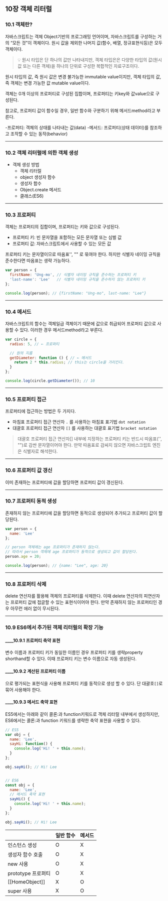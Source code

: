 ## 10장 객체 리터럴
### 10.1 객체란?

자바스크립트는 객체 Object기반의 프로그래밍 언어이며, 자바스크립트를 구성하는 거의 “모든 것”이 객체이다. 원시 값을 제외한 나머지 값(함수, 배열, 정규표현식등)은 모두 객체이다.


> 💡 원시 타입은 단 하나의 값만 나타내지만,
객체 타입은은 다양한 타입의 값(원시 값 또는 다른 객체)을 하나의 단위로 구성한 복합적인 자료구조이다.



원시 타입의 값, 즉 원시 값은 변경 불가능한 immutable value이지만,
객체 타입의 값, 즉 객체는 변경 가능한 값 mutable value이다.



객체는 0개 이상의 프로퍼티로 구성된 집합이며, 프로퍼티는 키key와 값value으로 구성된다.



참고로, 프로퍼티 값이 함수일 경우, 일반 함수와 구분하기 위해 메서드method라고 부른다.

-프로퍼티: 객체의 상태를 나타내는 값(data)
-메서드: 프로퍼티(상태 데이터)를 참조하고 조작할 수 있는 동작(behavior)

---
### 10.2 객체 리터럴에 의한 객체 생성

- 객체 생성 방법
   - 객체 리터럴
   - object 생성자 함수
   - 생성자 함수
   - Object.create 메서드
   - 클래스(ES6)

---
### 10.3 프로퍼티

객체는 프로퍼티의 집합이며, 프로퍼티는 키와 값으로 구성된다.

- 프로퍼티 키: 빈 문자열을 포함하는 모든 문자열 또는 심벌 값
- 프로퍼티 값: 자바스크립트에서 사용할 수 있는 모든 값


프로퍼티 키는 문자열이므로 따옴표'', "" 로 묶여야 한다. 하지만 식별자 네이밍 규칙을 준수한다면 따옴표는 생략 가능하다.

```js
var person = {
  firstName: 'Ung-mo', // 식별자 네이밍 규칙을 준수하는 프로퍼티 키
  'last-name': 'Lee'   // 식별자 네이밍 규칙을 준수하지 않는 프로퍼티 키
};

console.log(person); // {firstName: "Ung-mo", last-name: "Lee"}
```


---
### 10.4 메서드
자바스크립트의 함수는 객체일급 객체이기 때문에 값으로 취급되어 프로퍼티 값으로 사용할 수 있다.
이러한 경우 메서드method라고 부른다.

```js
var circle = {
  radius: 5, // ← 프로퍼티

  // 원의 지름
  getDiameter: function () { // ← 메서드
    return 2 * this.radius; // this는 circle을 가리킨다.
  }
};

console.log(circle.getDiameter()); // 10
```

---
### 10.5 프로퍼티 접근

프로퍼티에 접근하는 방법은 두 가지다.

- 마침표 프로퍼티 접근 연산자 `.` 를 사용하는 마침표 표기법 `dot notation`
- 대괄호 프로퍼티 접근 연산자 `[]` 를 사용하는 대괄호 표기법 `bracket notation` 


> 대괄호 프로퍼티 접근 연산자[] 내부에 지정하는 프로퍼티 키는 반드시 따옴표('', "")로 감싼 문자열이어야 한다. 만약 따옴표로 감싸지 않으면 자바스크립트 엔진은 식별자로 해석한다.
---
### 10.6 프로퍼티 값 갱신

이미 존재하는 프로퍼티에 값을 할당하면 프로퍼티 값이 갱신된다.

---
### 10.7 프로퍼티 동적 생성
존재하지 않는 프로퍼티에 값을 할당하면 동적으로 생성되어 추가되고 프로퍼티 값이 할당된다.
```js
var person = {
  name: 'Lee'
};

// person 객체에는 age 프로퍼티가 존재하지 않는다.
// 따라서 person 객체에 age 프로퍼티가 동적으로 생성되고 값이 할당된다.
person.age = 20;

console.log(person); // {name: "Lee", age: 20}
```

---
### 10.8 프로퍼티 삭제
delete 연산자를 활용해 객체의 프로퍼티를 삭제한다. 이때 delete 연산자의 피연산자는 프로퍼티 값에 접글할 수 있는 표현식이어야 한다. 만약 존재하지 않는 프로퍼티인 경우 아무런 에러 없이 무시된다.


---
### 10.9 ES6에서 추가된 객체 리터럴의 확장 기능

#### ____10.9.1 프로퍼티 축약 표현
변수 이름과 프로퍼티 키가 동일한 이름인 경우 프로퍼티 키를 생략property shorthand할 수 있다. 이때 프로퍼티 키는 변수 이름으로 자동 생성된다.


#### ____10.9.2 계산된 프로퍼티 이름

으로 평가되는 표현식을 사용해 프로퍼티 키를 동적으로 생성 할 수 있다. 단 대괄호`[]`로 묶어 사용해야 한다. 

#### ____10.9.3 메서드 축약 표현
ES5에서는 아래와 같이 콜론:과 function키워드로 객체 리터럴 내부에서 생성하지만,
ES6에서는 콜론:과 function 키워드를 생략한 축약 표현을 사용할 수 있다.
```js
// ES5
var obj = {
  name: 'Lee',
  sayHi: function() {
    console.log('Hi! ' + this.name);
  }
};

obj.sayHi(); // Hi! Lee


// ES6
const obj = {
  name: 'Lee',
  // 메서드 축약 표현
  sayHi() {
    console.log('Hi! ' + this.name);
  }
};

obj.sayHi(); // Hi! Lee
```

|           | 일반 함수            | 메서드              |
|-----------|-----------------------|----------------------|
| 인스턴스 생성 | O                     | X                    |
| 생성자 함수 호출 | O                     | X                    |
| new 사용  | O                     | X                    |
| prototype 프로퍼티 | O                     | X                    |
| [[HomeObject]] | X                     | O                    |
| super 사용 | X                     | O                    |



